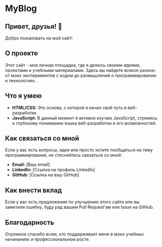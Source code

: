 # MyBlog

## Привет, друзья! 👋

Добро пожаловать на мой сайт!

## О проекте

Этот сайт - моя личная площадка, где я делюсь своими идеями, проектами и учебными материалами. Здесь вы найдете всякое разное: от моих экспериментов с кодом до размышлений о программировании и технологиях.

## Что я умею

- **HTML/CSS:** Это основа, с которой я начал свой путь в веб-разработке.
- **JavaScript:** В данный момент я активно изучаю JavaScript, стремясь к глубокому пониманию языка веб-разработки и его возможностей.

## Как связаться со мной

Если у вас есть вопросы, идеи или просто хотите пообщаться на тему программирования, не стесняйтесь связаться со мной:
- **Email:** [Ваш email]
- **LinkedIn:** [Ссылка на профиль LinkedIn]
- **GitHub:** [Ссылка на ваш GitHub]

## Как внести вклад

Если у вас есть предложения по улучшению этого сайта или вы заметили ошибку, буду рад вашим Pull Request'ам или Issue на GitHub.

## Благодарность

Огромное спасибо всем, кто поддерживает меня в моих учебных начинаниях и профессиональном росте.
